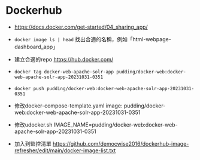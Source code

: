 # Dockerhub

- https://docs.docker.com/get-started/04_sharing_app/
- `docker image ls | head` 找出合適的名稱，例如「html-webpage-dashboard_app」
- 建立合適的repo https://hub.docker.com/
- `docker tag docker-web-apache-solr-app pudding/docker-web:docker-web-apache-solr-app-20231031-0351`
- `docker push pudding/docker-web:docker-web-apache-solr-app-20231031-0351`

- 修改docker-compose-template.yaml
image: pudding/docker-web:docker-web-apache-solr-app-20231031-0351

- 修改udocker.sh
IMAGE_NAME=pudding/docker-web:docker-web-apache-solr-app-20231031-0351

- 加入到監控清單 https://github.com/democwise2016/dockerhub-image-refresher/edit/main/docker-image-list.txt
